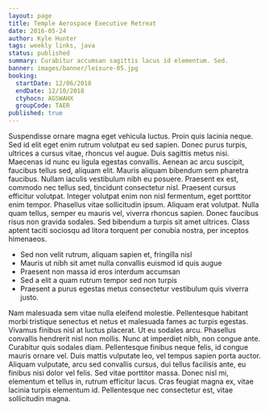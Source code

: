 ```yaml
---
layout: page
title: Temple Aerospace Executive Retreat
date: 2016-05-24
author: Kyle Hunter
tags: weekly links, java
status: published
summary: Curabitur accumsan sagittis lacus id elementum. Sed.
banner: images/banner/leisure-05.jpg
booking:
  startDate: 12/06/2018
  endDate: 12/10/2018
  ctyhocn: AGSWAHX
  groupCode: TAER
published: true
---
```

Suspendisse ornare magna eget vehicula luctus. Proin quis lacinia neque. Sed id elit eget enim rutrum volutpat eu sed sapien. Donec purus turpis, ultrices a cursus vitae, rhoncus vel augue. Duis sagittis metus nisi. Maecenas id nunc eu ligula egestas convallis. Aenean ac arcu suscipit, faucibus tellus sed, aliquam elit. Mauris aliquam bibendum sem pharetra faucibus. Nullam iaculis vestibulum nibh eu posuere. Praesent ex est, commodo nec tellus sed, tincidunt consectetur nisl. Praesent cursus efficitur volutpat.
Integer volutpat enim non nisl fermentum, eget porttitor enim tempor. Phasellus vitae sollicitudin ipsum. Aliquam erat volutpat. Nulla quam tellus, semper eu mauris vel, viverra rhoncus sapien. Donec faucibus risus non gravida sodales. Sed bibendum a turpis sit amet ultrices. Class aptent taciti sociosqu ad litora torquent per conubia nostra, per inceptos himenaeos.

* Sed non velit rutrum, aliquam sapien et, fringilla nisl
* Mauris ut nibh sit amet nulla convallis euismod id quis augue
* Praesent non massa id eros interdum accumsan
* Sed a elit a quam rutrum tempor sed non turpis
* Praesent a purus egestas metus consectetur vestibulum quis viverra justo.

Nam malesuada sem vitae nulla eleifend molestie. Pellentesque habitant morbi tristique senectus et netus et malesuada fames ac turpis egestas. Vivamus finibus nisl at luctus placerat. Ut eu sodales arcu. Phasellus convallis hendrerit nisl non mollis. Nunc at imperdiet nibh, non congue ante. Curabitur quis sodales diam. Pellentesque finibus neque felis, id congue mauris ornare vel. Duis mattis vulputate leo, vel tempus sapien porta auctor. Aliquam vulputate, arcu sed convallis cursus, dui tellus facilisis ante, eu finibus nisi dolor vel felis. Sed vitae porttitor massa. Donec nisl mi, elementum et tellus in, rutrum efficitur lacus. Cras feugiat magna ex, vitae lacinia turpis elementum id. Pellentesque nec consectetur est, vitae sollicitudin magna.
